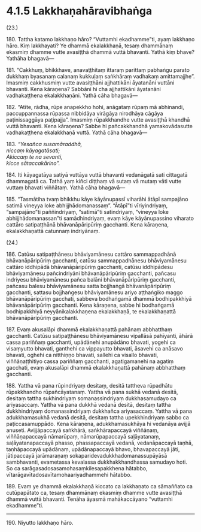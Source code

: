 # 4.1.5 Lakkhaṇahāravibhaṅga

(23.)

180\. Tattha katamo lakkhaṇo hāro? “Vuttamhi ekadhamme”ti, ayaṃ lakkhaṇo hāro. Kiṃ lakkhayati? Ye dhammā ekalakkhaṇā, tesaṃ dhammānaṃ ekasmiṃ dhamme vutte avasiṭṭhā dhammā vuttā bhavanti. Yathā kiṃ bhave? Yathāha bhagavā—

181\. “Cakkhuṃ, bhikkhave, anavaṭṭhitaṃ ittaraṃ parittaṃ pabhaṅgu parato dukkhaṃ byasanaṃ calanaṃ kukkuḷaṃ saṅkhāraṃ vadhakaṃ amittamajjhe”. Imasmiṃ cakkhusmiṃ vutte avasiṭṭhāni ajjhattikāni āyatanāni vuttāni bhavanti. Kena kāraṇena? Sabbāni hi cha ajjhattikāni āyatanāni vadhakaṭṭhena ekalakkhaṇāni. Yathā cāha bhagavā—

182\. “Atīte, rādha, rūpe anapekkho hohi, anāgataṃ rūpaṃ mā abhinandi, paccuppannassa rūpassa nibbidāya virāgāya nirodhāya cāgāya paṭinissaggāya paṭipajja”. Imasmiṃ rūpakkhandhe vutte avasiṭṭhā khandhā vuttā bhavanti. Kena kāraṇena? Sabbe hi pañcakkhandhā yamakovādasutte vadhakaṭṭhena ekalakkhaṇā vuttā. Yathā cāha bhagavā—

183\. _“Yesañca susamāraddhā,_  
_niccaṃ kāyagatāsati;_  
_Akiccaṃ te na sevanti,_  
_kicce sātaccakārino”._  

184\. Iti kāyagatāya satiyā vuttāya vuttā bhavanti vedanāgatā sati cittagatā dhammagatā ca. Tathā yaṃ kiñci diṭṭhaṃ vā sutaṃ vā mutaṃ vāti vutte vuttaṃ bhavati viññātaṃ. Yathā cāha bhagavā—

185\. “Tasmātiha tvaṃ bhikkhu kāye kāyānupassī viharāhi ātāpī sampajāno satimā vineyya loke abhijjhādomanassaṃ”. “Ātāpī”ti vīriyindriyaṃ, “sampajāno”ti paññindriyaṃ, “satimā”ti satindriyaṃ, “vineyya loke abhijjhādomanassan”ti samādhindriyaṃ, evaṃ kāye kāyānupassino viharato cattāro satipaṭṭhānā bhāvanāpāripūriṃ gacchanti. Kena kāraṇena, ekalakkhaṇattā catunnaṃ indriyānaṃ.

(24.)

186\. Catūsu satipaṭṭhānesu bhāviyamānesu cattāro sammappadhānā bhāvanāpāripūriṃ gacchanti, catūsu sammappadhānesu bhāviyamānesu cattāro iddhipādā bhāvanāpāripūriṃ gacchanti, catūsu iddhipādesu bhāviyamānesu pañcindriyāni bhāvanāpāripūriṃ gacchanti, pañcasu indriyesu bhāviyamānesu pañca balāni bhāvanāpāripūriṃ gacchanti, pañcasu balesu bhāviyamānesu satta bojjhaṅgā bhāvanāpāripūriṃ gacchanti, sattasu bojjhaṅgesu bhāviyamānesu ariyo aṭṭhaṅgiko maggo bhāvanāpāripūriṃ gacchati, sabbeva bodhaṅgamā dhammā bodhipakkhiyā bhāvanāpāripūriṃ gacchanti. Kena kāraṇena, sabbe hi bodhaṅgamā bodhipakkhiyā neyyānikalakkhaṇena ekalakkhaṇā, te ekalakkhaṇattā bhāvanāpāripūriṃ gacchanti.

187\. Evaṃ akusalāpi dhammā ekalakkhaṇattā pahānaṃ abbhatthaṃ gacchanti. Catūsu satipaṭṭhānesu bhāviyamānesu vipallāsā pahīyanti, āhārā cassa pariññaṃ gacchanti, upādānehi anupādāno bhavati, yogehi ca visaṃyutto bhavati, ganthehi ca vippayutto bhavati, āsavehi ca anāsavo bhavati, oghehi ca nitthiṇṇo bhavati, sallehi ca visallo bhavati, viññāṇaṭṭhitiyo cassa pariññaṃ gacchanti, agatigamanehi na agatiṃ gacchati, evaṃ akusalāpi dhammā ekalakkhaṇattā pahānaṃ abbhatthaṃ gacchanti.

188\. Yattha vā pana rūpindriyaṃ desitaṃ, desitā tattheva rūpadhātu rūpakkhandho rūpañcāyatanaṃ. Yattha vā pana sukhā vedanā desitā, desitaṃ tattha sukhindriyaṃ somanassindriyaṃ dukkhasamudayo ca ariyasaccaṃ. Yattha vā pana dukkhā vedanā desitā, desitaṃ tattha dukkhindriyaṃ domanassindriyaṃ dukkhañca ariyasaccaṃ. Yattha vā pana adukkhamasukhā vedanā desitā, desitaṃ tattha upekkhindriyaṃ sabbo ca paṭiccasamuppādo. Kena kāraṇena, adukkhamasukhāya hi vedanāya avijjā anuseti. Avijjāpaccayā saṅkhārā, saṅkhārapaccayā viññāṇaṃ, viññāṇapaccayā nāmarūpaṃ, nāmarūpapaccayā saḷāyatanaṃ, saḷāyatanapaccayā phasso, phassapaccayā vedanā, vedanāpaccayā taṇhā, taṇhāpaccayā upādānaṃ, upādānapaccayā bhavo, bhavapaccayā jāti, jātipaccayā jarāmaraṇaṃ sokaparidevadukkhadomanassupāyāsā sambhavanti, evametassa kevalassa dukkhakkhandhassa samudayo hoti. So ca sarāgasadosasamohasaṃkilesapakkhena hātabbo, vītarāgavītadosavītamohaariyadhammehi hātabbo.

189\. Evaṃ ye dhammā ekalakkhaṇā kiccato ca lakkhaṇato ca sāmaññato ca cutūpapātato ca, tesaṃ dhammānaṃ ekasmiṃ dhamme vutte avasiṭṭhā dhammā vuttā bhavanti. Tenāha āyasmā mahākaccāyano “vuttamhi ekadhamme”ti.

---

190\. Niyutto lakkhaṇo hāro.
